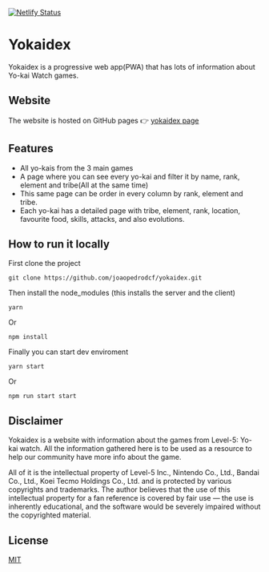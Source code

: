 [![Netlify Status](https://api.netlify.com/api/v1/badges/5bc77de0-4f9f-458c-88d0-51adfbb64fa5/deploy-status)](https://app.netlify.com/sites/yokaidex/deploys)

# Yokaidex

Yokaidex is a progressive web app(PWA) that has lots of information about Yo-kai Watch games.

## Website

The website is hosted on GitHub pages 👉 [yokaidex page](https://yokaidex.com)

## Features

- All yo-kais from the 3 main games
- A page where you can see every yo-kai and filter it by name, rank, element and tribe(All at the same time)
- This same page can be order in every column by rank, element and tribe.
- Each yo-kai has a detailed page with tribe, element, rank, location, favourite food, skills, attacks, and also evolutions.

## How to run it locally

First clone the project

```shell
git clone https://github.com/joaopedrodcf/yokaidex.git
```

Then install the node_modules (this installs the server and the client)

```shell
yarn
```

Or

```shell
npm install
```

Finally you can start dev enviroment

```shell
yarn start
```

Or

```shell
npm run start start
```

## Disclaimer

Yokaidex is a website with information about the games from Level-5: Yo-kai watch. All the information gathered here is to be used as a resource to help our community have more info about the game.

All of it is the intellectual property of  Level-5 Inc., Nintendo Co., Ltd., Bandai Co., Ltd., Koei Tecmo Holdings Co., Ltd. and is protected by various copyrights and trademarks. The author believes that the use of this intellectual property for a fan reference is covered by fair use — the use is inherently educational, and the software would be severely impaired without the copyrighted material.

## License

[MIT](https://github.com/joaopedrodcf/yokaidex/blob/master/LICENSE)
